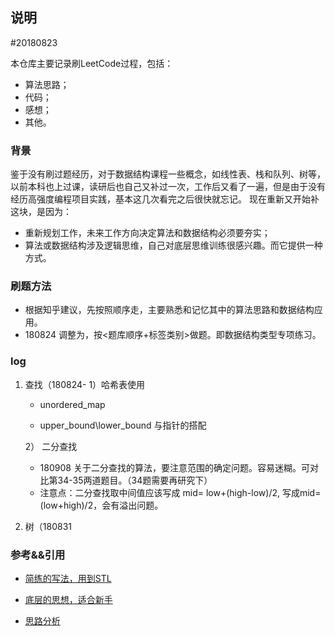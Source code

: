 ## 说明

#20180823

本仓库主要记录刷LeetCode过程，包括：
* 算法思路；
* 代码；
* 感想；
* 其他。

### 背景
鉴于没有刷过题经历，对于数据结构课程一些概念，如线性表、栈和队列、树等，以前本科也上过课，读研后也自己又补过一次，工作后又看了一遍，但是由于没有经历高强度编程项目实践，基本这几次看完之后很快就忘记。
现在重新又开始补这块，是因为：
* 重新规划工作，未来工作方向决定算法和数据结构必须要夯实；
* 算法或数据结构涉及逻辑思维，自己对底层思维训练很感兴趣。而它提供一种方式。
 
 ### 刷题方法
 * 根据知乎建议，先按照顺序走，主要熟悉和记忆其中的算法思路和数据结构应用。
 * 180824 调整为，按<题库顺序+标签类别>做题。即数据结构类型专项练习。
 
 ### log
 1. 查找（180824-
     1）哈希表使用
     
       * unordered_map
       
       * upper_bound\lower_bound  与指针的搭配
       
     2） 二分查找
       * 180908 关于二分查找的算法，要注意范围的确定问题。容易迷糊。可对比第34-35两道题目。（34题需要再研究下）
       * 注意点：二分查找取中间值应该写成 mid= low+(high-low)/2, 写成mid=(low+high)/2，会有溢出问题。  
 2. 树（180831
     
     
     
### 参考&&引用

* [简练的写法，用到STL](https://github.com/soulmachine/leetcode)

* [底层的思想，适合新手](https://github.com/weiliu89/leetcode)

* [思路分析](https://github.com/pezy/LeetCode)
